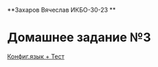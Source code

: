 **Захаров Вячеслав ИКБО-30-23 **
# Домашнее задание №3
[Конфиг.язык + Тест](https://github.com/Dobryak-Dontow/config.homeworks/tree/main/3%20project)
